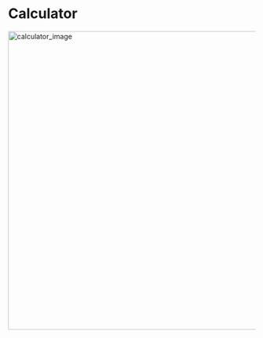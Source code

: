 # Calculator
<img width="609" alt="calculator_image" src="https://github.com/KhushbuPareek7/Calculator/assets/116063472/31f266ce-aec5-4e02-8df1-c9165c949b6f">

